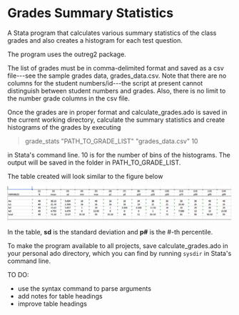 # Grades Summary Statistics
A Stata program that calculates various summary statistics of the class grades and also creates a histogram for each test question.

The program uses the outreg2 package.

The list of grades must be in comma-delimited format and saved as a csv file---see the sample grades data, grades_data.csv. Note that there are no columns for the student numbers/id---the script at present cannot distinguish between student numbers and grades. Also, there is no limit to the number grade columns in the csv file.

Once the grades are in proper format and calculate_grades.ado is saved in the current working directory, calculate the summary statistics and create histograms of the grades by executing

> grade_stats "PATH_TO_GRADE_LIST" "grades_data.csv" 10

in Stata's command line. 10 is for the number of bins of the histograms. The output will be saved in the folder in PATH_TO_GRADE_LIST.

The table created will look similar to the figure below

![alt text][table]

In the table, **sd** is the standard deviation and **p#** is the #-th percentile.

To make the program available to all projects, save calculate_grades.ado in your personal ado directory, which you can find by running `sysdir` in Stata's command line.

TO DO:
- use the syntax command to parse arguments
- add notes for table headings
- improve table headings

[table]: https://github.com/palpen/grades_sum_stats/blob/master/sample_table.png
